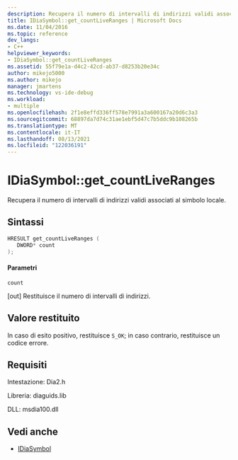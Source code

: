 ```yaml
---
description: Recupera il numero di intervalli di indirizzi validi associati al simbolo locale.
title: IDiaSymbol::get_countLiveRanges | Microsoft Docs
ms.date: 11/04/2016
ms.topic: reference
dev_langs:
- C++
helpviewer_keywords:
- IDiaSymbol::get_countLiveRanges
ms.assetid: 55f79e1a-d4c2-42cd-ab37-d8253b20e34c
author: mikejo5000
ms.author: mikejo
manager: jmartens
ms.technology: vs-ide-debug
ms.workload:
- multiple
ms.openlocfilehash: 2f1e8effd336ff578e7991a3a600167a20d6c3a3
ms.sourcegitcommit: 68897da7d74c31ae1ebf5d47c7b5ddc9b108265b
ms.translationtype: MT
ms.contentlocale: it-IT
ms.lasthandoff: 08/13/2021
ms.locfileid: "122036191"
---
```

# <a name="idiasymbolget_countliveranges"></a>IDiaSymbol::get_countLiveRanges
Recupera il numero di intervalli di indirizzi validi associati al simbolo locale.

## <a name="syntax"></a>Sintassi

```C++
HRESULT get_countLiveRanges ( 
   DWORD* count
);
```

#### <a name="parameters"></a>Parametri
 `count`

[out] Restituisce il numero di intervalli di indirizzi.

## <a name="return-value"></a>Valore restituito
 In caso di esito positivo, restituisce `S_OK`; in caso contrario, restituisce un codice errore.

## <a name="requirements"></a>Requisiti
 Intestazione: Dia2.h

 Libreria: diaguids.lib

 DLL: msdia100.dll

## <a name="see-also"></a>Vedi anche
- [IDiaSymbol](../../debugger/debug-interface-access/idiasymbol.md)
